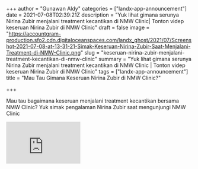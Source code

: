 +++
author = "Gunawan Aldy"
categories = ["landx-app-announcement"]
date = 2021-07-08T02:39:21Z
description = "Yuk lihat gimana serunya Nirina Zubir menjalani treatment kecantikan di NMW Clinic| Tonton videp keseruan Nirina Zubir di NMW Clinic"
draft = false
image = "https://accountgram-production.sfo2.cdn.digitaloceanspaces.com/landx_ghost/2021/07/Screenshot-2021-07-08-at-13-31-21-Simak-Keseruan-Nirina-Zubir-Saat-Menjalani-Treatment-di-NMW-Clinic.png"
slug = "keseruan-nirina-zubir-menjalani-treatment-kecantikan-di-nmw-clinic"
summary = "Yuk lihat gimana serunya Nirina Zubir menjalani treatment kecantikan di NMW Clinic | Tonton videp keseruan Nirina Zubir di NMW Clinic"
tags = ["landx-app-announcement"]
title = "Mau Tau Gimana Keseruan Nirina Zubir di NMW Clinic?"

+++


Mau tau bagaimana keseruan menjalani treatment kecantikan bersama NMW Clinic? Yuk simak pengalaman Nirina Zubir saat mengunjungi NMW Clinic

<iframe width="200" height="113" src="https://www.youtube.com/embed/BLrTGhuo_Fo?feature=oembed" frameborder="0" allow="accelerometer; autoplay; clipboard-write; encrypted-media; gyroscope; picture-in-picture" allowfullscreen></iframe>



